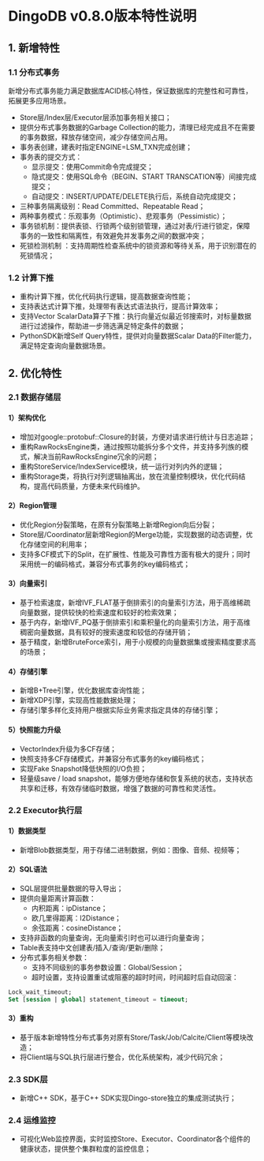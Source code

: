 # DingoDB v0.8.0版本特性说明

## 1. 新增特性
### 1.1 分布式事务

新增分布式事务能力满足数据库ACID核心特性，保证数据库的完整性和可靠性，拓展更多应用场景。 

* Store层/Index层/Executor层添加事务相关接口；
* 提供分布式事务数据的Garbage Collection的能力，清理已经完成且不在需要的事务数据，释放存储空间，减少存储空间占用。
* 事务表创建，建表时指定ENGINE=LSM_TXN完成创建；
* 事务表的提交方式：
    * 显示提交：使用Commit命令完成提交；
    * 隐式提交：使用SQL命令（BEGIN、START TRANSCATION等）间接完成提交；
    * 自动提交：INSERT/UPDATE/DELETE执行后，系统自动完成提交；
* 三种事务隔离级别：Read Committed、Repeatable Read；
* 两种事务模式：乐观事务（Optimistic）、悲观事务（Pessimistic）；
* 事务锁机制：提供表锁、行锁两个级别锁管理，通过对表/行进行锁定，保障事务的一致性和隔离性，有效避免并发事务之间的数据冲突；
* 死锁检测机制 ：支持周期性检查系统中的锁资源和等待关系，用于识别潜在的死锁情况；
### 1.2 计算下推
* 重构计算下推，优化代码执行逻辑，提高数据查询性能；
* 支持表达式计算下推，处理带有表达式语法执行，提高计算效率；
* 支持Vector ScalarData算子下推：执行向量近似最近邻搜索时，对标量数据进行过滤操作，帮助进一步筛选满足特定条件的数据；
* PythonSDK新增Self Query特性，提供对向量数据Scalar Data的Filter能力，满足特定查询向量数据场景。

## 2. 优化特性
### 2.1 数据存储层
#### 1）架构优化
* 增加对google::protobuf::Closure的封装，方便对请求进行统计与日志追踪；
* 重构RawRocksEngine类，通过按照功能拆分多个文件，并支持多列族的模式，解决当前RawRocksEngine冗余的问题；
* 重构StoreService/IndexService模块，统一运行对列内外的逻辑；
* 重构Storage类，将执行对列逻辑抽离出，放在流量控制模块，优化代码结构，提高代码质量，方便未来代码维护。
#### 2）Region管理
* 优化Region分裂策略，在原有分裂策略上新增Region向后分裂；
* Store层/Coordinator层新增Region的Merge功能，实现数据的动态调整，优化存储空间的利用率；
* 支持多CF模式下的Split，在扩展性、性能及可靠性方面有极大的提升；同时采用统一的编码格式，兼容分布式事务的key编码格式；
#### 3）向量索引
* 基于检索速度，新增IVF_FLAT基于倒排索引的向量索引方法，用于高维稀疏向量数据，提供较快的检索速度和较好的检索效果；
* 基于内存，新增IVF_PQ基于倒排索引和乘积量化的向量索引方法，用于高维稠密向量数据，具有较好的搜索速度和较低的存储开销； 
* 基于精度，新增BruteForce索引，用于小规模的向量数据集或搜索精度要求高的场景；
#### 4）存储引擎
* 新增B+Tree引擎，优化数据库查询性能；
* 新增XDP引擎，实现高性能数据处理；
* 存储引擎多样化支持用户根据实际业务需求指定具体的存储引擎；
#### 5）快照能力升级
* VectorIndex升级为多CF存储；
* 快照支持多CF存储模式，并兼容分布式事务的key编码格式；
* 实现Fake Snapshot降低快照的I/O负担；
* 轻量级save / load snapshot，能够方便地存储和恢复系统的状态，支持状态共享和迁移，有效存储临时数据，增强了数据的可靠性和灵活性。
### 2.2 Executor执行层
#### 1）数据类型
* 新增Blob数据类型，用于存储二进制数据，例如：图像、音频、视频等；
#### 2）SQL语法
* SQL层提供批量数据的导入导出；
* 提供向量距离计算函数：
    * 内积距离：ipDistance；
    * 欧几里得距离：l2Distance；
    * 余弦距离：cosineDistance；
* 支持非函数的向量查询，无向量索引时也可以进行向量查询；
* Table表支持中文创建表/插入/查询/更新/删除；
* 分布式事务相关参数：
    * 支持不同级别的事务参数设置：Global/Session；
    * 超时设置，支持设置重试或阻塞的超时时间，时间超时后自动回滚：
```sql
Lock_wait_timeout;
Set [session | global] statement_timeout = timeout;
```
#### 3）重构
* 基于版本新增特性分布式事务对原有Store/Task/Job/Calcite/Client等模块改造；
* 将Client端与SQL执行层进行整合，优化系统架构，减少代码冗余；
### 2.3 SDK层
* 新增C++ SDK，基于C++ SDK实现Dingo-store独立的集成测试执行；
### 2.4 运维监控
* 可视化Web监控界面，实时监控Store、Executor、Coordinator各个组件的健康状态，提供整个集群粒度的监控信息；
